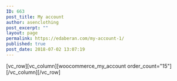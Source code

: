 ```yaml
---
ID: 663
post_title: My account
author: asenclothing
post_excerpt: ""
layout: page
permalink: https://edaberan.com/my-account-1/
published: true
post_date: 2018-07-02 13:07:19
---
```

[vc_row][vc_column][woocommerce_my_account order_count="15"][/vc_column][/vc_row]